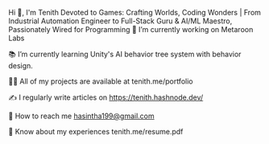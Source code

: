 Hi 👋, I'm Tenith
Devoted to Games: Crafting Worlds, Coding Wonders | From Industrial Automation Engineer to Full-Stack Guru & AI/ML Maestro, Passionately Wired for Programming
💼 I’m currently working on Metaroon Labs

📚 I’m currently learning Unity's AI behavior tree system with behavior design.

👨‍💻 All of my projects are available at tenith.me/portfolio

✍️ I regularly write articles on https://tenith.hashnode.dev/

📩 How to reach me hasintha199@gmail.com

📑 Know about my experiences tenith.me/resume.pdf
